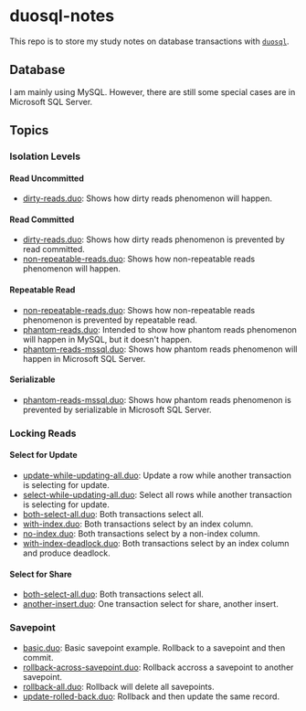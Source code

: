# duosql-notes

This repo is to store my study notes on database transactions with [`duosql`](https://github.com/johnlinp/duosql).


## Database

I am mainly using MySQL.
However, there are still some special cases are in Microsoft SQL Server.


## Topics

### Isolation Levels

#### Read Uncommitted

- [dirty-reads.duo](./isolation-levels/read-uncommitted/dirty-reads.duo): Shows how dirty reads phenomenon will happen.

#### Read Committed

- [dirty-reads.duo](./isolation-levels/read-committed/dirty-reads.duo): Shows how dirty reads phenomenon is prevented by read committed.
- [non-repeatable-reads.duo](./isolation-levels/read-committed/non-repeatable-reads.duo): Shows how non-repeatable reads phenomenon will happen.

#### Repeatable Read

- [non-repeatable-reads.duo](./isolation-levels/repeatable-read/non-repeatable-reads.duo): Shows how non-repeatable reads phenomenon is prevented by repeatable read.
- [phantom-reads.duo](./isolation-levels/repeatable-read/phantom-reads.duo): Intended to show how phantom reads phenomenon will happen in MySQL, but it doesn't happen.
- [phantom-reads-mssql.duo](./isolation-levels/repeatable-read/phantom-reads-mssql.duo): Shows how phantom reads phenomenon will happen in Microsoft SQL Server.

#### Serializable

- [phantom-reads-mssql.duo](./isolation-levels/serializable/phantom-reads-mssql.duo): Shows how phantom reads phenomenon is prevented by serializable in Microsoft SQL Server.


### Locking Reads

#### Select for Update

- [update-while-updating-all.duo](locking-reads/select-for-update/update-while-updating-all.duo): Update a row while another transaction is selecting for update.
- [select-while-updating-all.duo](locking-reads/select-for-update/select-while-updating-all.duo): Select all rows while another transaction is selecting for update.
- [both-select-all.duo](locking-reads/select-for-update/both-select-all.duo): Both transactions select all.
- [with-index.duo](locking-reads/select-for-update/with-index.duo): Both transactions select by an index column.
- [no-index.duo](locking-reads/select-for-update/no-index.duo): Both transactions select by a non-index column.
- [with-index-deadlock.duo](locking-reads/select-for-update/with-index-deadlock.duo): Both transactions select by an index column and produce deadlock.

#### Select for Share

- [both-select-all.duo](locking-reads/select-for-share/both-select-all.duo): Both transactions select all.
- [another-insert.duo](locking-reads/select-for-share/another-insert.duo): One transaction select for share, another insert.


### Savepoint

- [basic.duo](savepoint/basic.duo): Basic savepoint example. Rollback to a savepoint and then commit.
- [rollback-across-savepoint.duo](savepoint/rollback-across-savepoint.duo): Rollback accross a savepoint to another savepoint.
- [rollback-all.duo](savepoint/rollback-all.duo): Rollback will delete all savepoints.
- [update-rolled-back.duo](savepoint/update-rolled-back.duo): Rollback and then update the same record.
